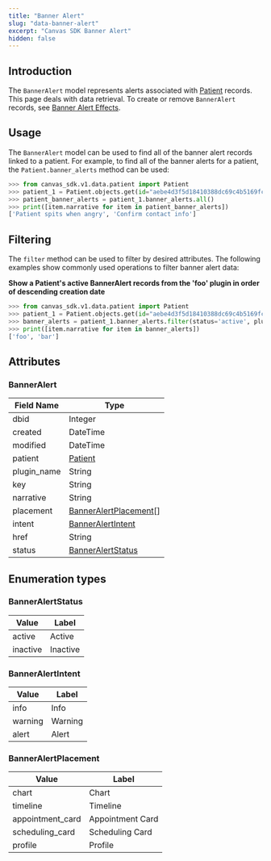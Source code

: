 ```yaml
---
title: "Banner Alert"
slug: "data-banner-alert"
excerpt: "Canvas SDK Banner Alert"
hidden: false
---
```


## Introduction

The `BannerAlert` model represents alerts associated with [Patient](/sdk/data-patient/#patient) records. This page deals with data retrieval. To create or remove `BannerAlert` records, see [Banner Alert Effects](/sdk/effect-banner-alerts/).

## Usage

The `BannerAlert` model can be used to find all of the banner alert records linked to a patient. For example, to find all of the banner alerts for a patient, the `Patient.banner_alerts` method can be used:

```python
>>> from canvas_sdk.v1.data.patient import Patient
>>> patient_1 = Patient.objects.get(id="aebe4d3f5d18410388dc69c4b5169fc3")
>>> patient_banner_alerts = patient_1.banner_alerts.all()
>>> print([item.narrative for item in patient_banner_alerts])
['Patient spits when angry', 'Confirm contact info']
```

## Filtering

The `filter` method can be used to filter by desired attributes. The following examples show commonly used operations to filter banner alert data:

**Show a Patient's active BannerAlert records from the 'foo' plugin in order of descending creation date**

```python
>>> from canvas_sdk.v1.data.patient import Patient
>>> patient_1 = Patient.objects.get(id="aebe4d3f5d18410388dc69c4b5169fc3")
>>> banner_alerts = patient_1.banner_alerts.filter(status='active', plugin_name='foo').order_by("created")
>>> print([item.narrative for item in banner_alerts])
['foo', 'bar']
```

## Attributes

### BannerAlert

| Field Name   | Type                                             |
| ------------ | ------------------------------------------------ |
| dbid         | Integer                                          |
| created      | DateTime                                         |
| modified     | DateTime                                         |
| patient      | [Patient](/sdk/data-patient/#patient)            |
| plugin_name  | String                                           |
| key          | String                                           |
| narrative    | String                                           |
| placement    | [BannerAlertPlacement](#banneralertplacement)[]  |
| intent       | [BannerAlertIntent](#banneralertintent)          |
| href         | String                                           |
| status       | [BannerAlertStatus](#banneralertstatus)          |

## Enumeration types

### BannerAlertStatus

| Value    | Label    |
| -------  | -------  |
| active   | Active   |
| inactive | Inactive |

### BannerAlertIntent

| Value    | Label    |
| -------  | -------  |
| info     | Info     |
| warning  | Warning  |
| alert    | Alert    |

### BannerAlertPlacement

| Value            | Label            |
| -------          | -------          |
| chart            | Chart            |
| timeline         | Timeline         |
| appointment_card | Appointment Card |
| scheduling_card  | Scheduling Card  |
| profile          | Profile          |

